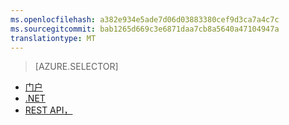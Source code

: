 ```yaml
---
ms.openlocfilehash: a382e934e5ade7d06d03883380cef9d3ca7a4c7c
ms.sourcegitcommit: bab1265d669c3e6871daa7cb8a5640a47104947a
translationtype: MT
---
```

> [AZURE.SELECTOR]
- [门户](../articles/media-services/media-services-manage-content.md#publish)
- [.NET](../articles/media-services/media-services-deliver-streaming-content.md)
- [REST API，](../articles/media-services/media-services-rest-deliver-streaming-content.md)
